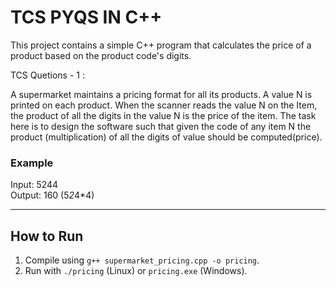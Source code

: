 # TCS PYQS IN C++

This project contains a simple C++ program that calculates the price of a product based on the product code's digits.

TCS Quetions - 1 :

A supermarket maintains a pricing format for all its products. A value N is printed on each product. When the scanner reads the value N on the Item, the product of all the digits in the value N is the price of the item. The task here is to design the software such that given the code of any item N the product (multiplication) of all the digits of value should be computed(price). 

### Example
Input: 5244  
Output: 160 (5*2*4*4)

---

## How to Run
1. Compile using `g++ supermarket_pricing.cpp -o pricing`.
2. Run with `./pricing` (Linux) or `pricing.exe` (Windows).
